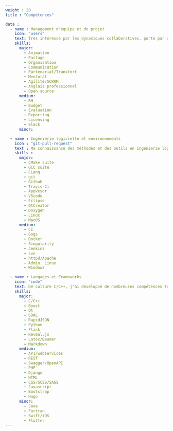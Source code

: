 ```yaml
---
weight : 20
title : "Compétences"

data : 
  - name : Management d'équipe et de projet
    icon: "users"
    text: Très intéressé par les dynamiques collaboratives, porté par des valeurs d'échange et de complémentarité, j'ai à coeur de mener et d'accompagner mes équipes vers le plaisir de réussir ensemble.
    skills:
      major: 
        - Animation
        - Partage
        - Organisation
        - Communication
        - Partenariat/Transfert
        - Mentorat
        - Agilité/SCRUM
        - Anglais professionnel
        - Open source
      medium: 
        - RH
        - Budget
        - Evaluation
        - Reporting
        - Licensing
        - Slack
      minor:

  - name : Ingénierie logicielle et environnements
    icon : "git-pull-request"
    text : Ma connaissance des méthodes et des outils en ingénierie logicielle me permettent de mener des développement d'envergure, de qualité et sur le long terme.
    skills : 
      major:
        - CMake suite
        - GCC suite
        - CLang 
        - git
        - Github
        - Travis-Ci
        - AppVeyor
        - VScode
        - Eclipse
        - QtCreator
        - Doxygen
        - Linux
        - MacOS
      medium:
        - CI
        - Gogs
        - Docker
        - Singularity
        - Jenkins
        - svn
        - httpd/Apache
        - Admin. Linux
        - Windows

  - name : Langages et Frameworks
    icon: "code"
    text: De culture C/C++, j'ai développé de nombreuses compétences techniques pour concevoir et réaliser des architectures logicielles complexes mobilisant des technologies adaptées.
    skills:
      major:
        - C/C++
        - Boost
        - Qt
        - GDAL
        - RapidJSON
        - Python
        - Flask
        - Reveal.js
        - Latex/Beamer
        - Markdown
      medium:
        - API/webservices
        - REST
        - Swagger/OpenAPI
        - PHP
        - Django
        - HTML
        - CSS/SCSS/SASS
        - Javascript
        - Bootstrap
        - Hugo
      minor:
        - Java
        - Fortran
        - Swift/iOS
        - Flutter
---
```

